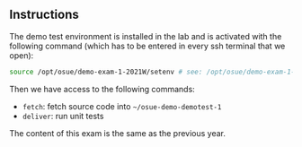 ## Instructions
The demo test environment is installed in the lab and is activated with the following
command (which has to be entered in every ssh terminal that we open):
```bash
source /opt/osue/demo-exam-1-2021W/setenv # see: /opt/osue/demo-exam-1-2021W
```
Then we have access to the following commands:

- `fetch`: fetch source code into `~/osue-demo-demotest-1`
- `deliver`: run unit tests

The content of this exam is the same as the previous year.